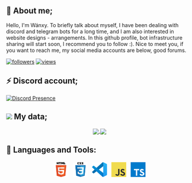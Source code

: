 ## 💬 **About me;**

   Hello, I'm Wánxy. To briefly talk about myself, I have been dealing with discord and telegram bots for a long time, and I am also interested in website designs - arrangements. In this github profile, bot infrastructure sharing will start soon, I recommend you to follow :). Nice to meet you, if you want to reach me, my social media accounts are below, good forums.

<a href="https://github.com/wanxysalvo">
    <img alt="followers" title="Github'dan Takip Et" src="https://img.shields.io/github/followers/wanxysalvo?color=236ad3&labelColor=1155ba&style=for-the-badge&logo=github&label=follower"/></a>  <a href="https://github.com/wanxysalvo"><img alt="views" title="Github views" src="https://komarev.com/ghpvc/?username=wanxysalvo&label=Profile%20views&color=00ffaa&style=for-the-badge"/></a>
</p>


## ⚡ **Discord account;**

[![Discord Presence](https://lanyard-profile-readme.vercel.app/api/852937437864656916)](https://discord.com/users/852937437864656916)

## <img src="https://media.giphy.com/media/WUlplcMpOCEmTGBtBW/giphy.gif" width="30"> **My data;**
  
<p align=center>
  <a href="https://github.com/wanxysalvo/wanxyy" title="Go to Source">
    <img height=150 align="center" src="https://github-readme-stats.vercel.app/api?username=wanxyy&show_icons=true&theme=gotham">
  </a>
  <a href="https://github.com/wanxysalvo/wanxyy">
  <img height=150 align="center" src="https://github-readme-stats.vercel.app/api/top-langs/?username=wanxyy&hide=c%23,powershell,java&title_color=2aa889&text_color=99d1ce&icon_color=2bbc8a&bg_color=0c1014&langs_count=8&layout=compact" />
  </a>
</p>

## 🧰 **Languages and Tools:**
<p align="center">
  <img src="https://raw.githubusercontent.com/github/explore/80688e429a7d4ef2fca1e82350fe8e3517d3494d/topics/html/html.png" alt="Html" height="40" style="vertical-align:top; margin:4px">
   <img src="https://raw.githubusercontent.com/github/explore/80688e429a7d4ef2fca1e82350fe8e3517d3494d/topics/css/css.png" alt="Html" height="40" style="vertical-align:top; margin:4px">
   <img src="https://raw.githubusercontent.com/github/explore/80688e429a7d4ef2fca1e82350fe8e3517d3494d/topics/visual-studio-code/visual-studio-code.png" alt="VS Code" height="40" style="vertical-align:top; margin:4px">
<img src="https://raw.githubusercontent.com/github/explore/80688e429a7d4ef2fca1e82350fe8e3517d3494d/topics/javascript/javascript.png" alt="Javascript" height="40" style="vertical-align:top; margin:4px">
   <img src="https://raw.githubusercontent.com/github/explore/80688e429a7d4ef2fca1e82350fe8e3517d3494d/topics/typescript/typescript.png" alt="Html" height="40" style="vertical-align:top; margin:4px">
</p>



<!--
**EmirhanYaka/EmirhanYaka** is a ✨ _special_ ✨ repository because its `README.md` (this file) appears on your GitHub profile.

Here are some ideas to get you started:

- 🔭 I’m currently working on ...
- 🌱 I’m currently learning ...
- 👯 I’m looking to collaborate on ...
- 🤔 I’m looking for help with ...
- 💬 Ask me about ...
- 📫 How to reach me: ...
- 😄 Pronouns: ...
⚡ Fun fact: ...

